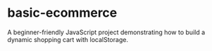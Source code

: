# basic-ecommerce
A beginner-friendly JavaScript project demonstrating how to build a dynamic shopping cart with localStorage.
